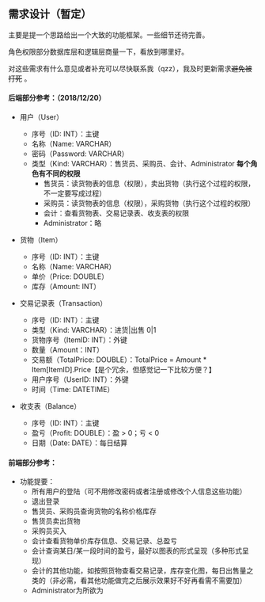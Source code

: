 ## 需求设计（暂定）

主要是提一个思路给出一个大致的功能框架。一些细节还待完善。

角色权限部分数据库层和逻辑层商量一下，看放到哪里好。

对这些需求有什么意见或者补充可以尽快联系我（qzz），我及时更新需求~~避免被打死~~ 。

#### 后端部分参考：（2018/12/20）

* 用户（User）
  * 序号（ID: INT）：主键
  * 名称（Name: VARCHAR）
  * 密码（Password: VARCHAR）
  * 类型（Kind: VARCHAR）：售货员、采购员、会计、Administrator  **每个角色有不同的权限**
    * 售货员：读货物表的信息（权限），卖出货物（执行这个过程的权限，不一定要写成过程）
    * 采购员：读货物表的信息（权限），采购货物（执行这个过程的权限）
    * 会计：查看货物表、交易记录表、收支表的权限
    * Administrator：略
  
* 货物（Item）
  * 序号（ID: INT）：主键
  * 名称（Name: VARCHAR）
  * 单价（Price:  DOUBLE）
  * 库存（Amount: INT）
  
* 交易记录表（Transaction）
  * 序号（ID: INT）：主键
  * 类型（Kind: VARCHAR）：进货|出售 0|1
  * 货物序号（ItemID: INT）：外键
  * 数量（Amount：INT）
  * 交易额（TotalPrice: DOUBLE）：TotalPrice = Amount * Item[ItemID].Price【是个冗余，但感觉记一下比较方便？】
  * 用户序号（UserID: INT）：外键
  * 时间（Time: DATETIME）
  
* 收支表（Balance）
  * 序号（ID: INT）：主键
  * 盈亏（Profit: DOUBLE）：盈 > 0；亏 < 0
  * 日期（Date: DATE）：每日结算
  



#### 前端部分参考：

* 功能提要：
  * 所有用户的登陆（可不用修改密码或者注册或修改个人信息这些功能）
  * 退出登录
  * 售货员、采购员查询货物的名称价格库存
  * 售货员卖出货物
  * 采购员买入
  * 会计查看货物单价库存信息、交易记录、总盈亏
  * 会计查询某日/某一段时间的盈亏，最好以图表的形式呈现（多种形式呈现）
  * 会计的其他功能，如按照货物查看交易记录，库存变化图，每日出售量之类的（非必需，看其他功能做完之后展示效果好不好再看需不需要加）
  * Administrator为所欲为

